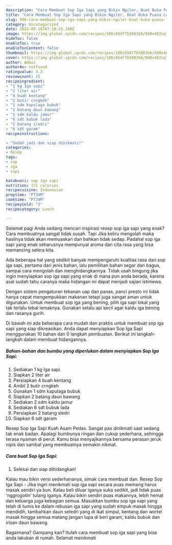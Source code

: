 ```yaml
---
description: "Cara Membuat Sop Iga Sapi yang Bikin Ngiler, Buat Buka Puasa Lezat"
title: "Cara Membuat Sop Iga Sapi yang Bikin Ngiler, Buat Buka Puasa Lezat"
slug: 590-cara-membuat-sop-iga-sapi-yang-bikin-ngiler-buat-buka-puasa-lezat
category: Uncategorized
date: 2022-09-16T07:10:23.340Z
image: https://img-global.cpcdn.com/recipes/186c654f7b5803b6/680x482cq70/sop-iga-sapi-foto-resep-utama.jpg
hideToc: false
enableToc: true
enableTocContent: false
thumbnail: https://img-global.cpcdn.com/recipes/186c654f7b5803b6/680x482cq70/sop-iga-sapi-foto-resep-utama.jpg
cover: https://img-global.cpcdn.com/recipes/186c654f7b5803b6/680x482cq70/sop-iga-sapi-foto-resep-utama.jpg
author: Admin
authorAv: notfound
ratingvalue: 3.3
reviewcount: 15
recipeingredient:
- "1 kg Iga sapi"
- "2 liter air"
- "4 buah kentang"
- "2 butir crngkeh"
- "1 sdm kapulaga bubuk"
- "2 batang daun bawang"
- "2 sdm kaldu jamur"
- "6 sdt bubuk lada"
- "2 batang sledri"
- "6 sdt garam"
recipeinstructions:

- "Sudah jadi dan siap dinikmati!"
categories:
- Resep
tags:
- sop
- iga
- sapi

katakunci: sop iga sapi 
nutrition: 171 calories
recipecuisine: Indonesian
preptime: "PT34M"
cooktime: "PT34M"
recipeyield: "3"
recipecategory: Lunch

---
```



Selamat pagi Anda sedang mencari inspirasi resep sop iga sapi yang enak? Cara membuatnya sangat tidak susah. Tapi Jika keliru mengolah maka hasilnya tidak akan memuaskan dan bahkan tidak sedap. Padahal sop iga sapi yang enak seharusnya mempunyai aroma dan cita rasa yang bisa memancing selera kita.


Ada beberapa hal yang sedikit banyak mempengaruhi kualitas rasa dari sop iga sapi, pertama dari jenis bahan, lalu pemilihan bahan segar dan bagus, sampai cara mengolah dan menghidangkannya. Tidak usah bingung jika ingin menyiapkan sop iga sapi yang enak di mana pun anda berada, karena asal sudah tahu caranya maka hidangan ini dapat menjadi sajian istimewa.

Dengan sistem pengaturan tekanan uap dan panas, panci presto ini tidak hanya cepat mengempukkan makanan tetapi juga sangat aman untuk digunakan. Untuk membuat sop iga yang bening, pilih iga sapi lokal yang tak terlalu tebal lemaknya. Gunakan selalu api kecil agar kaldu iga bening dan rasanya gurih.


Di bawah ini ada beberapa cara mudah dan praktis untuk membuat sop iga sapi yang siap dikreasikan. Anda dapat menyiapkan Sop Iga Sapi menggunakan 10 bahan dan 0 langkah pembuatan. Berikut ini langkah-langkah dalam membuat hidangannya.

<!--inarticleads1-->

##### Bahan-bahan dan bumbu yang diperlukan dalam menyiapkan Sop Iga Sapi:

1. Sediakan 1 kg Iga sapi
1. Siapkan 2 liter air
1. Persiapkan 4 buah kentang
1. Ambil 2 butir crngkeh
1. Gunakan 1 sdm kapulaga bubuk
1. Siapkan 2 batang daun bawang
1. Sediakan 2 sdm kaldu jamur
1. Sediakan 6 sdt bubuk lada
1. Persiapkan 2 batang sledri
1. Siapkan 6 sdt garam


Resep Sop Iga Sapi Kuah Asam Pedas. Sangat pas dinikmati saat sedang tak enak badan. Apalagi bumbunya ringan dan cukup sederhana, sehingga terasa nyaman di perut. Kamu bisa menyajikannya bersama perasan jeruk nipis dan sambal yang membuatnya semakin nikmat. 

<!--inarticleads2-->

##### Cara buat Sop Iga Sapi:


1. Selesai dan siap dihidangkan!

Kalau mau bikin versi sederhananya, simak cara membuat dan. Resep Sop Iga Sapi - Jika ingin menikmati sop iga sapi secara puas memang harus masak sendiri ya bun. Kalau beli diluar iganya suka sedikit, jadi tidak puas &#39;nggrogotin&#39; tulang iganya. Kalau bikin sendiri puas makannya, lebih hemat dan keluarga juga kebagian semua. Masukkan bumbu sop iga sapi yang telah di tumis ke dalam rebusan iga sapi yang sudah empuk masak hingga mendidih, tambahkan daun seledri yang di ikat simpul, kentang dan wortel masak hingga semua matang jangan lupa di beri garam, kaldu bubuk dan irisan daun bawang. 

Bagaimana? Gampang kan? Itulah cara membuat sop iga sapi yang bisa anda lakukan di rumah. Selamat menikmati
